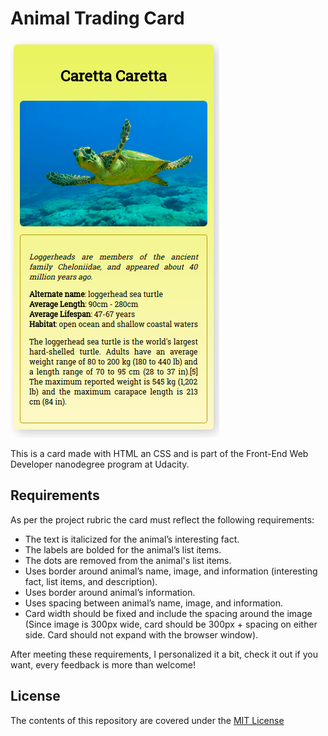 # Animal Trading Card

![Card](assets/card.png?raw=true)

This is a card made with HTML an CSS and is part of the Front-End Web Developer nanodegree program at Udacity.

## Requirements
As per the project rubric the card must reflect the following requirements:

* The text is italicized for the animal’s interesting fact.
* The labels are bolded for the animal’s list items.
* The dots are removed from the animal's list items.
* Uses border around animal’s name, image, and information (interesting fact, list items, and description).
* Uses border around animal’s information.
* Uses spacing between animal’s name, image, and information.
* Card width should be fixed and include the spacing around the image (Since image is 300px wide, card should be 300px + spacing on either side. Card should not expand with the browser window).

After meeting these requirements, I personalized it a bit, check it out if you want, every feedback is more than welcome! 

## License
The contents of this repository are covered under the [MIT License](./LICENSE?raw=true)